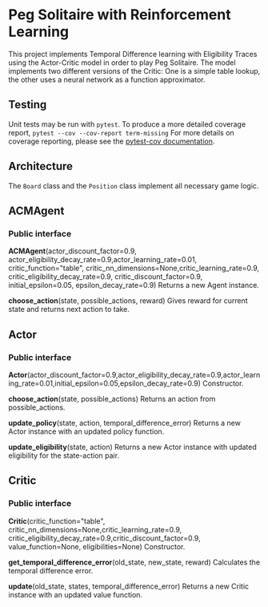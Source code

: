# Peg Solitaire with Reinforcement Learning

This project implements Temporal Difference learning with Eligibility Traces using the Actor-Critic model in order to play Peg Solitaire.
The model implements two different versions of the Critic: One is a simple table lookup, the other uses a neural network as a function approximator.

## Testing

Unit tests may be run with `pytest`.
To produce a more detailed coverage report, `pytest --cov --cov-report term-missing`
For more details on coverage reporting, please see the [pytest-cov documentation](https://pytest-cov.readthedocs.io/en/latest/reporting.html).

## Architecture

The `Board` class and the `Position` class implement all necessary game logic.

## ACMAgent

### Public interface

**ACMAgent**(actor_discount_factor=0.9, actor_eligibility_decay_rate=0.9,actor_learning_rate=0.01, critic_function="table", critic_nn_dimensions=None,critic_learning_rate=0.9, critic_eligibility_decay_rate=0.9, critic_discount_factor=0.9, initial_epsilon=0.05, epsilon_decay_rate=0.9)
Returns a new Agent instance.

**choose_action**(state, possible_actions, reward)
Gives reward for current state and returns next action to take.

## Actor

### Public interface

**Actor**(actor_discount_factor=0.9,actor_eligibility_decay_rate=0.9,actor_learning_rate=0.01,initial_epsilon=0.05,epsilon_decay_rate=0.9)
Constructor.

**choose_action**(state, possible_actions)
Returns an action from possible_actions.

**update_policy**(state, action, temporal_difference_error)
Returns a new Actor instance with an updated policy function.

**update_eligibility**(state, action)
Returns a new Actor instance with updated eligibility for the state-action pair.

## Critic

### Public interface

**Critic**(critic_function="table", critic_nn_dimensions=None,critic_learning_rate=0.9, critic_eligibility_decay_rate=0.9,critic_discount_factor=0.9, value_function=None, eligibilities=None)
Constructor.

**get_temporal_difference_error**(old_state, new_state, reward)
Calculates the temporal difference error.

**update**(old_state, states, temporal_difference_error)
Returns a new Critic instance with an updated value function.
